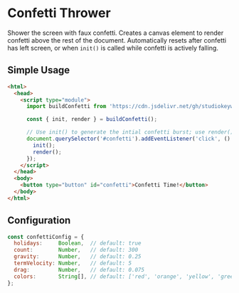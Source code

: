 # Confetti Thrower

Shower the screen with faux confetti. Creates a canvas element to render confetti above the rest of the document. Automatically resets after confetti has left screen, or when `init()` is called while confetti is actively falling.

## Simple Usage

```html
<html>
  <head>
    <script type="module">
      import buildConfetti from 'https://cdn.jsdelivr.net/gh/studiokeywi/play/confetti/index.js';

      const { init, render } = buildConfetti();

      // Use init() to generate the intial confetti burst; use render() to begin animation
      document.querySelector('#confetti').addEventListener('click', () => {
        init();
        render();
      });
    </script>
  </head>
  <body>
    <button type="button" id="confetti">Confetti Time!</button>
  </body>
</html>
```

## Configuration

```js
const confettiConfig = {
  holidays:     Boolean,  // default: true
  count:        Number,   // default: 300
  gravity:      Number,   // default: 0.25
  termVelocity: Number,   // default: 5
  drag:         Number,   // default: 0.075
  colors:       String[], // default: ['red', 'orange', 'yellow', 'green', 'blue', 'purple', 'pink', 'turquoise']
};
```
